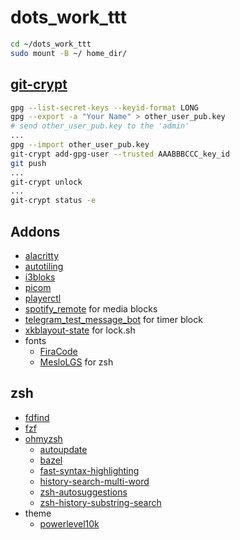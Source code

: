 # dots_work_ttt

```bash
cd ~/dots_work_ttt
sudo mount -B ~/ home_dir/
```
## [git-crypt](https://github.com/AGWA/git-crypt)
```bash
gpg --list-secret-keys --keyid-format LONG
gpg --export -a "Your Name" > other_user_pub.key
# send other_user_pub.key to the 'admin'
...
gpg --import other_user_pub.key
git-crypt add-gpg-user --trusted AAABBBCCC_key_id
git push
...
git-crypt unlock
...
git-crypt status -e
```


## Addons
* [alacritty](https://github.com/alacritty/alacritty)
* [autotiling](https://github.com/nwg-piotr/autotiling)
* [i3bloks](https://github.com/ivanmilov/i3blocks)
* [picom](https://github.com/yshui/picom)
* [playerctl](https://github.com/altdesktop/playerctl)
* [spotify_remote](https://github.com/ivanmilov/spotify_remote) for media blocks
* [telegram_test_message_bot](https://github.com/ivanmilov/telegram_test_message_bot) for timer block
* [xkblayout-state](https://github.com/nonpop/xkblayout-state) for lock.sh
* fonts
  * [FiraCode](https://github.com/ryanoasis/nerd-fonts/tree/master/patched-fonts/FiraCode)
  * [MesloLGS](https://github.com/romkatv/powerlevel10k#meslo-nerd-font-patched-for-powerlevel10k) for zsh
## zsh
* [fdfind](https://github.com/sharkdp/fd#installation)
* [fzf](https://github.com/junegunn/fzf)
* [ohmyzsh](https://github.com/ohmyzsh/ohmyzsh)
  * [autoupdate](https://github.com/TamCore/autoupdate-oh-my-zsh-plugins)
  * [bazel](https://github.com/jackwish/bazel)
  * [fast-syntax-highlighting](https://github.com/zdharma/fast-syntax-highlighting.git)
  * [history-search-multi-word](https://github.com/zdharma/history-search-multi-word)
  * [zsh-autosuggestions](https://github.com/zsh-users/zsh-autosuggestions)
  * [zsh-history-substring-search](https://github.com/zsh-users/zsh-history-substring-search)
* theme
  * [powerlevel10k](https://github.com/romkatv/powerlevel10k)

